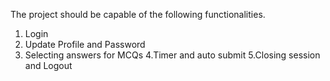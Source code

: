 The project should be capable of the following functionalities.

1. Login
2. Update Profile and Password
3. Selecting answers for MCQs
4.Timer and auto submit
5.Closing session and Logout

